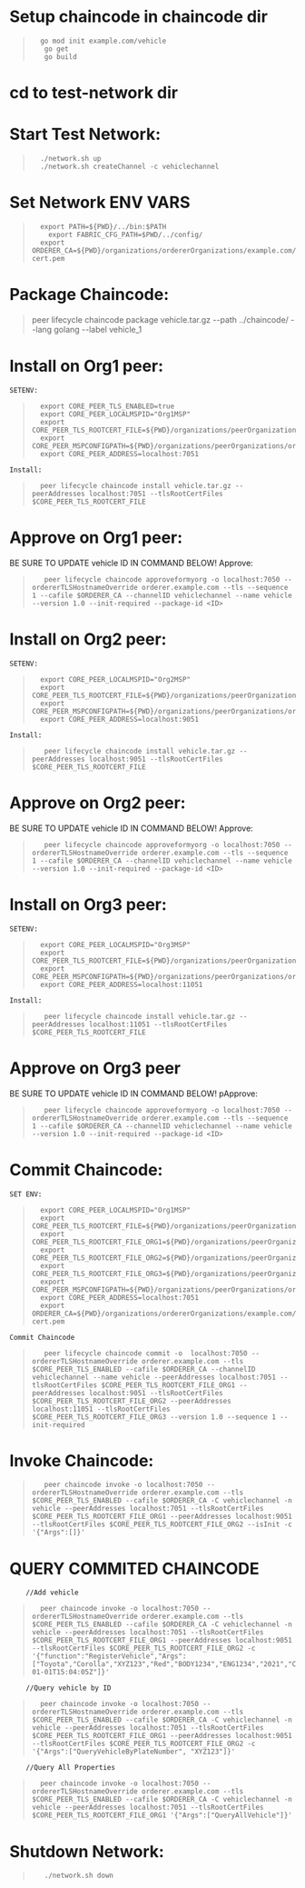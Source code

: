 # Setup chaincode in chaincode dir

>       go mod init example.com/vehicle
>        go get
>        go build

# cd to test-network dir

# Start Test Network:

>       ./network.sh up 
>	    ./network.sh createChannel -c vehiclechannel

# Set Network ENV VARS

>       export PATH=${PWD}/../bin:$PATH
>	      export FABRIC_CFG_PATH=$PWD/../config/
>       export ORDERER_CA=${PWD}/organizations/ordererOrganizations/example.com/orderers/orderer.example.com/msp/tlscacerts/tlsca.example.com-cert.pem


# Package Chaincode:

>    peer lifecycle chaincode package vehicle.tar.gz --path ../chaincode/ --lang golang --label vehicle_1

# Install on Org1 peer:

    SETENV:

>       export CORE_PEER_TLS_ENABLED=true
>		export CORE_PEER_LOCALMSPID="Org1MSP"
>		export CORE_PEER_TLS_ROOTCERT_FILE=${PWD}/organizations/peerOrganizations/org1.example.com/peers/peer0.org1.example.com/tls/ca.crt
>		export CORE_PEER_MSPCONFIGPATH=${PWD}/organizations/peerOrganizations/org1.example.com/users/Admin@org1.example.com/msp
>		export CORE_PEER_ADDRESS=localhost:7051
    
    Install:

>		peer lifecycle chaincode install vehicle.tar.gz --peerAddresses localhost:7051 --tlsRootCertFiles $CORE_PEER_TLS_ROOTCERT_FILE

# Approve on Org1 peer:
BE SURE TO UPDATE vehicle ID IN COMMAND BELOW!
    Approve:

>        peer lifecycle chaincode approveformyorg -o localhost:7050 --ordererTLSHostnameOverride orderer.example.com --tls --sequence 1 --cafile $ORDERER_CA --channelID vehiclechannel --name vehicle --version 1.0 --init-required --package-id <ID>



# Install on Org2 peer:

    SETENV:

>		export CORE_PEER_LOCALMSPID="Org2MSP"
>		export CORE_PEER_TLS_ROOTCERT_FILE=${PWD}/organizations/peerOrganizations/org2.example.com/peers/peer0.org2.example.com/tls/ca.crt
>		export CORE_PEER_MSPCONFIGPATH=${PWD}/organizations/peerOrganizations/org2.example.com/users/Admin@org2.example.com/msp
>		export CORE_PEER_ADDRESS=localhost:9051
    
    Install:

>        peer lifecycle chaincode install vehicle.tar.gz --peerAddresses localhost:9051 --tlsRootCertFiles $CORE_PEER_TLS_ROOTCERT_FILE

# Approve on Org2 peer:
BE SURE TO UPDATE vehicle ID IN COMMAND BELOW!
    Approve:

>        peer lifecycle chaincode approveformyorg -o localhost:7050 --ordererTLSHostnameOverride orderer.example.com --tls --sequence 1 --cafile $ORDERER_CA --channelID vehiclechannel --name vehicle --version 1.0 --init-required --package-id <ID> 


# Install on Org3 peer:
    SETENV:

>		export CORE_PEER_LOCALMSPID="Org3MSP"
>		export CORE_PEER_TLS_ROOTCERT_FILE=${PWD}/organizations/peerOrganizations/org3.example.com/peers/peer0.org3.example.com/tls/ca.crt
>		export CORE_PEER_MSPCONFIGPATH=${PWD}/organizations/peerOrganizations/org3.example.com/users/Admin@org3.example.com/msp
>		export CORE_PEER_ADDRESS=localhost:11051
    
    Install:

>        peer lifecycle chaincode install vehicle.tar.gz --peerAddresses localhost:11051 --tlsRootCertFiles $CORE_PEER_TLS_ROOTCERT_FILE

# Approve on Org3 peer
BE SURE TO UPDATE vehicle ID IN COMMAND BELOW! pApprove:

>        peer lifecycle chaincode approveformyorg -o localhost:7050 --ordererTLSHostnameOverride orderer.example.com --tls --sequence 1 --cafile $ORDERER_CA --channelID vehiclechannel --name vehicle --version 1.0 --init-required --package-id <ID>

# Commit Chaincode:
    SET ENV:

>		export CORE_PEER_LOCALMSPID="Org1MSP"
>    	export CORE_PEER_TLS_ROOTCERT_FILE=${PWD}/organizations/peerOrganizations/org1.example.com/peers/peer0.org1.example.com/tls/ca.crt
>		export CORE_PEER_TLS_ROOTCERT_FILE_ORG1=${PWD}/organizations/peerOrganizations/org1.example.com/peers/peer0.org1.example.com/tls/ca.crt
>		export CORE_PEER_TLS_ROOTCERT_FILE_ORG2=${PWD}/organizations/peerOrganizations/org2.example.com/peers/peer0.org2.example.com/tls/ca.crt
>		export CORE_PEER_TLS_ROOTCERT_FILE_ORG3=${PWD}/organizations/peerOrganizations/org3.example.com/peers/peer0.org3.example.com/tls/ca.crt
>    	export CORE_PEER_MSPCONFIGPATH=${PWD}/organizations/peerOrganizations/org1.example.com/users/Admin@org1.example.com/msp
>    	export CORE_PEER_ADDRESS=localhost:7051
>		export ORDERER_CA=${PWD}/organizations/ordererOrganizations/example.com/orderers/orderer.example.com/msp/tlscacerts/tlsca.example.com-cert.pem

    Commit Chaincode    
>        peer lifecycle chaincode commit -o  localhost:7050 --ordererTLSHostnameOverride orderer.example.com --tls $CORE_PEER_TLS_ENABLED --cafile $ORDERER_CA --channelID vehiclechannel --name vehicle --peerAddresses localhost:7051 --tlsRootCertFiles $CORE_PEER_TLS_ROOTCERT_FILE_ORG1 --peerAddresses localhost:9051 --tlsRootCertFiles $CORE_PEER_TLS_ROOTCERT_FILE_ORG2 --peerAddresses localhost:11051 --tlsRootCertFiles $CORE_PEER_TLS_ROOTCERT_FILE_ORG3 --version 1.0 --sequence 1 --init-required

# Invoke Chaincode:
    	
>        peer chaincode invoke -o localhost:7050 --ordererTLSHostnameOverride orderer.example.com --tls $CORE_PEER_TLS_ENABLED --cafile $ORDERER_CA -C vehiclechannel -n vehicle --peerAddresses localhost:7051 --tlsRootCertFiles $CORE_PEER_TLS_ROOTCERT_FILE_ORG1 --peerAddresses localhost:9051 --tlsRootCertFiles $CORE_PEER_TLS_ROOTCERT_FILE_ORG2 --isInit -c '{"Args":[]}'

# QUERY COMMITED CHAINCODE
		//Add vehicle
		
>       peer chaincode invoke -o localhost:7050 --ordererTLSHostnameOverride orderer.example.com --tls $CORE_PEER_TLS_ENABLED --cafile $ORDERER_CA -C vehiclechannel -n vehicle --peerAddresses localhost:7051 --tlsRootCertFiles $CORE_PEER_TLS_ROOTCERT_FILE_ORG1 --peerAddresses localhost:9051 --tlsRootCertFiles $CORE_PEER_TLS_ROOTCERT_FILE_ORG2 -c '{"function":"RegisterVehicle","Args":["Toyota","Corolla","XYZ123","Red","BODY1234","ENG1234","2021","Car","Sedan","2021-01-01T15:04:05Z"]}'

		//Query vehicle by ID
>		peer chaincode invoke -o localhost:7050 --ordererTLSHostnameOverride orderer.example.com --tls $CORE_PEER_TLS_ENABLED --cafile $ORDERER_CA -C vehiclechannel -n vehicle --peerAddresses localhost:7051 --tlsRootCertFiles $CORE_PEER_TLS_ROOTCERT_FILE_ORG1 --peerAddresses localhost:9051 --tlsRootCertFiles $CORE_PEER_TLS_ROOTCERT_FILE_ORG2 -c '{"Args":["QueryVehicleByPlateNumber", "XYZ123"]}'

		//Query All Properties
>		peer chaincode invoke -o localhost:7050 --ordererTLSHostnameOverride orderer.example.com --tls $CORE_PEER_TLS_ENABLED --cafile $ORDERER_CA -C vehiclechannel -n vehicle --peerAddresses localhost:7051 --tlsRootCertFiles $CORE_PEER_TLS_ROOTCERT_FILE_ORG1 '{"Args":["QueryAllVehicle"]}'

# Shutdown Network:
>        ./network.sh down